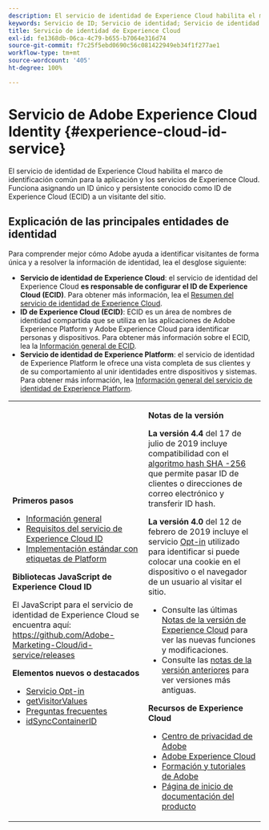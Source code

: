 ```yaml
---
description: El servicio de identidad de Experience Cloud habilita el marco de identificación común para la aplicación y los servicios de Experience Cloud. Funciona asignando un ID único y persistente conocido como ID de Experience Cloud (ECID) a un visitante del sitio.
keywords: Servicio de ID; Servicio de identidad; Servicio de identidad de Experience Cloud
title: Servicio de identidad de Experience Cloud
exl-id: fe1368db-06ca-4c79-b655-b7064e316d74
source-git-commit: f7c25f5ebd0690c56c081422949eb34f1f277ae1
workflow-type: tm+mt
source-wordcount: '405'
ht-degree: 100%

---
```


# Servicio de Adobe Experience Cloud Identity {#experience-cloud-id-service}

El servicio de identidad de Experience Cloud habilita el marco de identificación común para la aplicación y los servicios de Experience Cloud. Funciona asignando un ID único y persistente conocido como ID de Experience Cloud (ECID) a un visitante del sitio.

## Explicación de las principales entidades de identidad

Para comprender mejor cómo Adobe ayuda a identificar visitantes de forma única y a resolver la información de identidad, lea el desglose siguiente:

* **Servicio de identidad de Experience Cloud**: el servicio de identidad del Experience Cloud **es responsable de configurar el ID de Experience Cloud (ECID)**. Para obtener más información, lea el [Resumen del servicio de identidad de Experience Cloud](./introduction/overview.md).
* **ID de Experience Cloud (ECID)**: ECID es un área de nombres de identidad compartida que se utiliza en las aplicaciones de Adobe Experience Platform y Adobe Experience Cloud para identificar personas y dispositivos. Para obtener más información sobre el ECID, lea la [Información general de ECID](https://experienceleague.adobe.com/docs/experience-platform/identity/ecid.html?lang=es).
* **Servicio de identidad de Experience Platform**: el servicio de identidad de Experience Platform le ofrece una vista completa de sus clientes y de su comportamiento al unir identidades entre dispositivos y sistemas. Para obtener más información, lea [Información general del servicio de identidad de Experience Platform](https://experienceleague.adobe.com/docs/experience-platform/identity/home.html?lang=es).

<!-- The Adobe Experience Cloud Identity Service provides a universal, persistent ID that identifies your visitors across all the solutions in the Experience Cloud. It can replace ID generation code for Experience Cloud solutions and services. -->

<table id="table_5E612F746A704FE095B809A013EE977F" class="simpletable"> 
 <tbody> 
  <tr> 
   <td colname="col1"> <p> <b>Primeros pasos</b> </p> <p> 
     <ul id="ul_D5EC6A54A03F4AB595B588116A7C1296"> 
      <li id="li_845F6DE25A1241439BCDCBC00459D7EB"> <a href="introduction/overview.md" format="dita" scope="local"> Información general </a> </li> 
      <li id="li_47F399E1D4AF4F08BD647DF01A423BA7"> <a href="reference/requirements.md" format="dita" scope="local"> Requisitos del servicio de Experience Cloud ID </a> </li> 
      <li id="li_CBEEE79B45644F28A52B58DDF23DAD4F"> <a href="https://experienceleague.adobe.com/docs/experience-platform/tags/home.html?lang=es" format="html" scope="external"> Implementación estándar con etiquetas de Platform </a> </li> 
     </ul> </p> <p><b>Bibliotecas JavaScript de Experience Cloud ID</b> </p> <p>El JavaScript para el servicio de identidad de Experience Cloud se encuentra aquí: <a href="https://github.com/Adobe-Marketing-Cloud/id-service/releases" format="https" scope="external">https://github.com/Adobe-Marketing-Cloud/id-service/releases</a> </p> <p> <b>Elementos nuevos o destacados</b> </p> <p> 
     <ul id="ul_B0A25B6827734D55BB1E20D12334AC21"> 
      <li id="li_A66924F4948F4A5ABA545A89A28A6F6A"><a href="implementation-guides/opt-in-service/optin-overview.md#concept-f9b5db0d27a245fbadd3e19162319360" format="dita" scope="local"> Servicio Opt-in</a> </li> 
      <li id="li_92D49CB788AD478EA74BCF5328CB9A14"> <a href="library/get-set/getvisitorvalues.md#reference-b8c9e17c170c4291829a792df46ce279" format="dita" scope="local"> getVisitorValues </a> </li> 
      <li id="li_9E512C6DD15C46C3ABD06ACD60D97E4A"> <a href="faq-intro/faq-intro.md" format="dita" scope="local"> Preguntas frecuentes </a> </li> 
      <li id="li_7744A4898EA542B9BF009D2066810050"> <a href="library/function-vars/idsyncontainerid.md#reference-5cfbed2240fa4def90f535f017a36015" format="dita" scope="local"> idSyncContainerID </a> </li> 
     </ul> </p> 
     <!-- 
     <p> <b>Announcements:</b> </p> 
     <p> <p>Important:  ID service support for Internet Explorer 6, 7, and 8 is deprecated and will be discontinued in a future release. </p> </p> 
     --> </td> 
   <td colname="col2"> <p> <b>Notas de la versión</b> </p> <p><b>La versión 4.4</b> del 17 de julio de 2019 incluye compatibilidad con el <a href="reference/hashing-support.md" format="dita" scope="local"> algoritmo hash SHA -256</a> que permite pasar ID de clientes o direcciones de correo electrónico y transferir ID hash.</p><p><b>La versión 4.0</b> del 12 de febrero de 2019 incluye el servicio <a href="implementation-guides/opt-in-service/optin-overview.md#concept-f9b5db0d27a245fbadd3e19162319360" format="dita" scope="local">Opt-in</a> utilizado para identificar si puede colocar una cookie en el dispositivo o el navegador de un usuario al visitar el sitio. </p> <p> 
     <ul id="ul_4F06F170F214492780C7D25A069F799F"> 
      <li id="li_45A7CD556FE44F4DAB035C736A058F36"> Consulte las últimas <a href="https://experienceleague.adobe.com/docs/release-notes/experience-cloud/current.html?lang=es" format="https" scope="external">Notas de la versión de Experience Cloud</a> para ver las nuevas funciones y modificaciones. </li> 
      <li id="li_10CC4FBFEFC947CA9AD15F52D9715257">Consulte las <a href="https://experienceleague.adobe.com/docs/release-notes/experience-cloud/current.html?lang=es" format="html" scope="external">notas de la versión anteriores</a> para ver versiones más antiguas. </li> 
     </ul> </p> <p> <b>Recursos de Experience Cloud</b> </p> <p> 
     <ul id="ul_E30EC96BDC624B5591F0470D430B7F41"> 
      <li id="li_F3A5CCFAE0F247CEB41A03CA8E03106B"> <a href="http://www.adobe.com/es/privacy.html" format="http" scope="external"> Centro de privacidad de Adobe</a> </li> 
      <li id="li_A54C1EB170EA4B8FA6A81B90AB0C39DD"> <a href="https://experienceleague.adobe.com/docs/home.html?lang=es" scope="external" format="http"> Adobe Experience Cloud</a> </li> 
      <li id="li_1938F7044F544481A6CC0F45CC22B80A"> <a href="http://helpx.adobe.com/es/learning.html?promoid=KAUDK" scope="external" format="http"> Formación y tutoriales de Adobe</a> </li> 
      <li id="li_C71459E0D1464C05B8B9387C43541F17"> <a href="https://helpx.adobe.com/es/support/experience-cloud.html" scope="external" format="https"> Página de inicio de documentación del producto</a> </li> 
     </ul> </p> </td> 
  </tr> 
 </tbody> 
</table>
